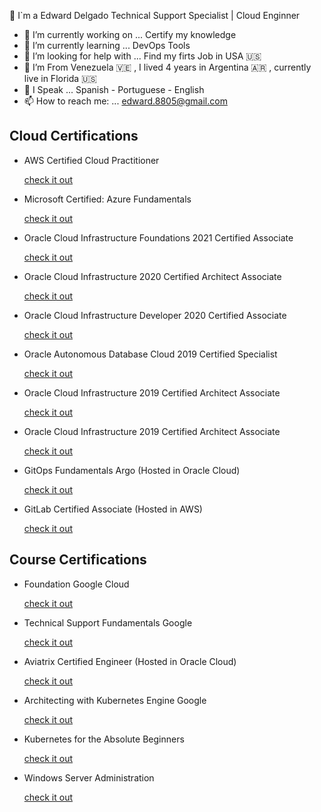 🥷 I`m a Edward Delgado Technical Support Specialist | Cloud Enginner

- 🔭 I’m currently working on ... Certify my knowledge 
- 🌱 I’m currently learning ... DevOps Tools 
- 🤔 I’m looking for help with ... Find my firts Job in USA 🇺🇸 
- 🧳 I’m From Venezuela 🇻🇪  , I lived 4 years in Argentina 🇦🇷 , currently live in Florida 🇺🇸 
- 💬 I Speak ... Spanish - Portuguese - English  
- 📫 How to reach me: ... edward.8805@gmail.com

<!DOCTYPE html>
<html>
<body>

<h2> Cloud Certifications </h2>
<ul>
  <li> AWS Certified Cloud Practitioner</li> <p><a href="https://www.credly.com/badges/635a2bf4-3e7f-4ac0-b2db-96aa67f07502?source=linked_in_profile"> check it out</a></p>

 <li> Microsoft Certified: Azure Fundamentals</li> <p><a href="https://www.credly.com/badges/5fd2422b-9f33-42f6-97b7-1fdd9e1e0148?source=linked_in_profile"> check it out</a></p>

 <li> Oracle Cloud Infrastructure Foundations 2021 Certified Associate</li> <p><a href="https://www.credly.com/badges/4d3d2ff3-40e8-4bb5-8f72-48ce0dda8d21?source=linked_in_profile"> check it out</a></p>

 <li> Oracle Cloud Infrastructure 2020 Certified Architect Associate </li> <p><a href="https://www.credly.com/earner/earned/badge/255aa737-6769-4830-86d1-77a4c2f1df46"> check it out</a></p>

 <li> Oracle Cloud Infrastructure Developer 2020 Certified Associate </li> <p><a href="https://www.credly.com/badges/54c8de21-569d-49bb-982d-4adebf76d2fc?source=linked_in_profile"> check it out</a></p>

 <li> Oracle Autonomous Database Cloud 2019 Certified Specialist</li> <p><a href="https://www.credly.com/badges/b2d4099c-b0be-4cb8-ad90-e2ce2db6641a/linked_in_profile"> check it out</a></p>

 <li> Oracle Cloud Infrastructure 2019 Certified Architect Associate</li> <p><a href="https://www.credly.com/badges/248e2795-7462-44a4-bf6a-7608cbd31277/linked_in_profile"> check it out</a></p>

 <li> Oracle Cloud Infrastructure 2019 Certified Architect Associate</li> <p><a href="https://www.credly.com/badges/248e2795-7462-44a4-bf6a-7608cbd31277/linked_in_profile"> check it out</a></p>

 <li> GitOps Fundamentals Argo (Hosted in Oracle Cloud) </li> <p><a href="https://objectstorage.us-ashburn-1.oraclecloud.com/n/id8oivyko7jh/b/Courses-Github/o/GitOps-ArgoGitOps-Argo.png"> check it out</a></p>

 <li> GitLab Certified Associate  (Hosted in AWS) </li> <p><a href="https://e2ard-cert.s3.us-east-1.amazonaws.com/Gitlab-cert.png?response-content-disposition=inline&X-Amz-Security-Token=IQoJb3JpZ2luX2VjEFIaCXVzLWVhc3QtMSJGMEQCIAcFx%2FfEYqfnDoqseZQnUUoclKLmadq3idySKb8iTTqkAiAKSgflHnc2EBhzNmelSln6MDChxkXMOVEJ35nWwkWwUyrtAgjL%2F%2F%2F%2F%2F%2F%2F%2F%2F%2F8BEAAaDDAzODMwNjMxMzQxMiIMdcRvPMVBn9%2BkuylYKsECl3UF%2FYCEaXSsIl54%2FVgB%2FoEwtxcCU%2F7MyH%2B9FbCpZ%2BWkqvPpRLViio5PJ5n4SCNEjE4D3K1dG1Ug6Icd847b%2FA%2BJY85Y000kZuxgXitGUCVqOqUy%2BqHuITXhAdhmTt6RjjoiVB5e6TyrQGIMBGtmmT1lQqaos7zmRvq%2B7tWngInrC%2BrxprnYXCb0ISgTJqu%2F8AvZCfLA%2FfhXnC6fjT7oPhAWbCG5kSYZXrvKcZj0pu5%2BLwhtKq6dUkx%2BLz39sYyTQVmUYUU3aILfQW1ZpvVgvvtTuHZXQ05yLv8j62PmZUCD1NCHYKay4uCGcleazuetCZ453QHIibIe0BCvaN7LKe%2B8HiBY9kCW1UJzshRwHdeS90FR7Nd0E%2Bt327A1ZTwzU3EHeYPFHhYyw3loogS3DORYwg2bdBUcor7l7qUC9pO6MLbo1JEGOrQClQ6GMrJBYR77NX0CXODvFxYKvXygm4HRNARmoiLCbygQGpyr%2BYNMBkPIPIiQtmnKdRhY%2FItm3dPJKtzpGPJIstS%2F8VZsRZMkAubj2iF17FYrsoo51yOzQo9LIIlUcaFMUpGvZjMuBwG3HiHAb4YdkvkpT7J3%2B8BlwaDz2HgMO1o8Y0ogngUCBe%2B%2FOsaPARJ745IPC%2Fj2HNQKhjH3s6%2B6qCLp5OpdJ6YUYVNJLpisuLblWbAVNuIqYeh%2F33IB7GYUnnDZmuvvA6WalfpzzKUSw013VoHdRnvEZC6VbIiYvFCqrAKyAlb%2BMO4fVP8irikdo2eTM3W0UGU0%2BVKR4gIx5Q19mVQXUQjwbODSInUARuqqvnKw6cufDKGZBQdeWeFQvTpO63tyvnB1MWt8HP6EKZg0JE4%3D&X-Amz-Algorithm=AWS4-HMAC-SHA256&X-Amz-Date=20220319T022511Z&X-Amz-SignedHeaders=host&X-Amz-Expires=300&X-Amz-Credential=ASIAQR2Z36TCF62TFSNW%2F20220319%2Fus-east-1%2Fs3%2Faws4_request&X-Amz-Signature=3eeb6a35995ec5aabe07164b095cdfd955a05f37caae742046006b8a457b3594"> check it out</a></p>


</ul>  

<h2> Course Certifications </h2>
<ul>
  <li> Foundation Google Cloud</li> <p><a href="https://www.coursera.org/account/accomplishments/verify/6NQFX8A22A9P?utm_source=link&utm_medium=certificate&utm_content=cert_image&utm_campaign=sharing_cta&utm_product=course"> check it out</a></p>
  <li> Technical Support Fundamentals Google</li> <p><a href="https://www.coursera.org/account/accomplishments/verify/4BNK332GZYGG"> check it out</a></p>
  
  <li> Aviatrix Certified Engineer (Hosted in Oracle Cloud) </li> <p><a href="https://objectstorage.us-ashburn-1.oraclecloud.com/n/id8oivyko7jh/b/Courses-Github/o/Aviatrix-CertificateAviatrix-Certificate.png"> check it out</a></p>

 <li> Architecting with Kubernetes Engine Google </li> <p><a href="https://www.coursera.org/account/accomplishments/certificate/53H44R9LEDHM"> check it out</a></p>

 <li> Kubernetes for the Absolute Beginners</li> <p><a href="https://www.udemy.com/certificate/UC-98968c33-ec79-46d1-a1c0-5c6e81497b79/"> check it out</a></p>

 <li> Windows Server Administration </li> <p><a href="https://www.udemy.com/certificate/UC-ZZMPSJEM/"> check it out</a></p>

</ul>  

</body>
</html>
